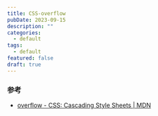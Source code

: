 ```yaml
---
title: CSS-overflow
pubDate: 2023-09-15
description: ""
categories:
  - default
tags:
  - default
featured: false
draft: true
---
```




### 参考

- [overflow - CSS: Cascading Style Sheets | MDN](https://developer.mozilla.org/en-US/docs/Web/CSS/overflow)


